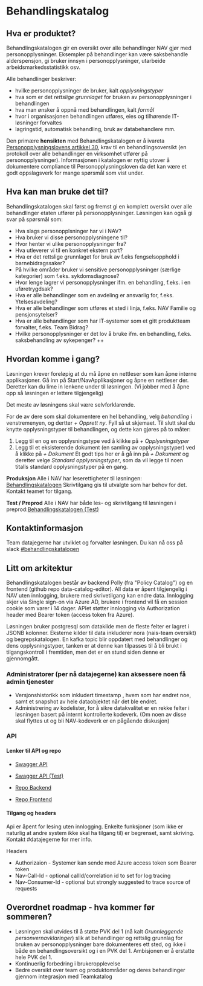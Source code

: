 # Behandlingskatalog


## Hva er produktet?
Behandlingskatalogen gir en oversikt over alle behandlinger NAV gjør med personopplysninger. Eksempler på behandlinger kan være saksbehandle alderspensjon, gi bruker innsyn i personopplysninger, utarbeide arbeidsmarkedsstatistikk osv. 

Alle behandlinger beskriver:
* hvilke personopplysninger de bruker, kalt _opplysningstyper_ 
* hva som er det _rettslige grunnlaget_ for bruken av personopplysninger i behandlingen
* hva man ønsker å oppnå med behandlingen, kalt _formål_
* hvor i organisasjonen behandlingen utføres, eies og tilhørende IT-løsninger forvaltes
* lagringstid, automatisk behandling, bruk av databehandlere mm.

Den primære **hensikten** med Behandlingskatalogen er å ivareta [Personopplysningslovens artikkel 30](https://lovdata.no/lov/2018-06-15-38/gdpr/a30), krav til en behandlingsoversikt (en protokoll over alle behandlinger en virksomhet utfører på personopplysninger). Informasjonen i katalogen er nyttig utover å dokumentere compliance til Personopplysningsloven da det kan være et godt oppslagsverk for mange spørsmål som vist under.

## Hva kan man bruke det til?
Behandlingskatalogen skal først og fremst gi en komplett oversikt over alle behandlinger etaten utfører på personopplysninger. Løsningen kan også gi svar på spørsmål som:
* Hva slags personopplsninger har vi i NAV?
* Hva bruker vi disse personopplysningene til?
* Hvor henter vi ulike personopplysninger fra?
* Hva utleverer vi til en konkret ekstern part?
* Hva er det rettslige grunnlaget for bruk av f.eks fengselsopphold i barnebidragssaker?
* På hvilke områder bruker vi sensitive personopplysninger (særlige kategorier) som f.eks. sykdomsdiagnose?
* Hvor lenge lagrer vi personopplysninger ifm. en behandling, f.eks. i en uføretrygdsak?
* Hva er alle behandlinger som en avdeling er ansvarlig for, f.eks. Ytelsesavdeling?
* Hva er alle behandlinger som utføres et sted i linja, f.eks. NAV Familie og pensjonsytelser?
* Hva er alle behandlinger som har IT-systemer som et gitt produktteam forvalter, f.eks. Team Bidrag?
* Hvilke personopplysninger er det lov å bruke ifm. en behandling, f.eks. saksbehandling av sykepenger?
++

## Hvordan komme i gang?
Løsningen krever foreløpig at du må åpne en nettleser som kan åpne interne applikasjoner. Gå inn på Start/NavApplikasjoner og åpne en nettleser der. Deretter kan du lime in lenkene under til løsningen. (Vi jobber med å åpne opp så løsningen er lettere tilgjengelig)

Det meste av løsningens skal være selvforklarende. 

For de av dere som skal dokumentere en hel behandling, velg _behandling_ i venstremenyen, og dertter _+ Opprett ny_. Fyll så ut skjemaet. Til slutt skal du knytte opplysningstyper til behandlingen, og dette kan gjøres på to måter:
1. Legg til en og en opplysningstype ved å klikke på _+ Opplysningstyper_
2. Legg til et eksisterende dokument (en samling av opplysningstyper) ved å klikke på _+ Dokument_
Et godt tips her er å gå inn på _+ Dokument_ og deretter velge _Standard opplysningstyper_, som da vil legge til noen titalls standard opplysningstyper på en gang. 

**Produksjon**
Alle i NAV har leserettigheter til løsningen: [Behandlingskatalogen](https://behandlingskatalog.nais.adeo.no)
Skrivtilgang gis til utvalgte som har behov for det. Kontakt teamet for tilgang. 

**Test / Preprod**
Alle i NAV har både les- og skrivtilgang til løsningen i preprod:[Behandlingskatalogen (Test)](https://behandlingskatalog.nais.preprod.local)


## Kontaktinformasjon
Team datajegerne har utviklet og forvalter løsningen. Du kan nå oss på slack [#behandlingskatalogen](https://nav-it.slack.com/archives/CR1B19E6L)


## Litt om arkitektur
Behandlingskatalogen består av backend Polly (fra "Policy Catalog") og en frontend (github repo data-catalog-editor).
All data er åpent tilgjengelig i NAV uten innlogging, brukere med skrivetilgang kan endre data. Innlogging skjer via Single sign-on via Azure AD, brukere i frontend vil få en session cookie som varer i 14 dager. APIet støtter innlogging via Authorization header med Bearer token (access token fra Azure).

Løsningen bruker postgresql som datakilde men de fleste felter er lagret i JSONB kolonner.
Eksterne kilder til data inkluderer nora (nais-team oversikt) og begrepskatalogen.
En kafka topic blir oppdatert med behandlinger og dens opplysningstyper, tanken er at denne kan tilpasses til å bli brukt i tilgangskontroll i fremtiden, men det er en stund siden denne er gjennomgått.

### Administratorer (per nå datajegerne) kan aksessere noen få admin tjenester
* Versjonshistorikk som inkludert timestamp , hvem som har endret noe, samt et snapshot av hele dataobjektet når det ble endret.
* Administrering av kodelister, for å sikre datakvalitet er en rekke felter i løsningen basert på internt kontrollerte kodeverk. (Om noen av disse skal flyttes ut og bli NAV-kodeverk er en pågående diskusjon)

### API

#### Lenker til API og repo
* [Swagger API](https://polly.nais.adeo.no/swagger-ui.html)
* [Swagger API (Test)](https://polly.nais.preprod.local/swagger-ui.html)

* [Repo Backend](https://github.com/navikt/polly)
* [Repo Frontend](https://github.com/navikt/data-catalog-editor)

#### Tilgang og headers
Api er åpent for lesing uten innlogging. Enkelte funksjoner (som ikke er naturlig at andre system ikke skal ha tilgang til) er begrenset, samt skriving. Kontakt #datajegerne for mer info.

Headers
* Authorizaion - Systemer kan sende med Azure access token som Bearer token
* Nav-Call-Id - optional callId/correlation id to set for log tracing
* Nav-Consumer-Id - optional but strongly suggested to trace source of requests


## Overordnet roadmap - hva kommer før sommeren?
* Løsningen skal utvides til å støtte PVK del 1 (nå kalt _Grunnleggende personvernavklaringer_) slik at behandlinger og rettslig grunnlag for bruken av personopplysninger bare dokumenteres ett sted, og ikke i både en behandlingsoversikt og i en PVK del 1. Ambisjonen er å erstatte hele PVK del 1.
* Kontinuerlig forbedring i brukeropplevelse
* Bedre oversikt over team og produktområder og deres behandlinger gjennom integrasjon med Teamkatalog

